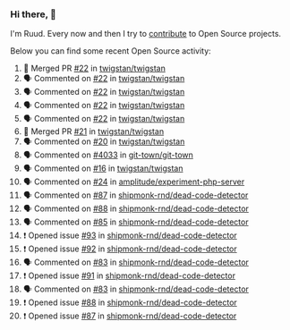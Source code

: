 ### Hi there, 👋

I'm Ruud. Every now and then I try to [contribute](https://github.com/pulls?q=+is%3Apr+author%3Aruudk+archived%3Afalse+is%3Apublic+) to Open Source projects.

Below you can find some recent Open Source activity:

<!--START_SECTION:activity-->
1. 🎉 Merged PR [#22](https://github.com/twigstan/twigstan/pull/22) in [twigstan/twigstan](https://github.com/twigstan/twigstan)
2. 🗣 Commented on [#22](https://github.com/twigstan/twigstan/pull/22#issuecomment-2353600515) in [twigstan/twigstan](https://github.com/twigstan/twigstan)
3. 🗣 Commented on [#22](https://github.com/twigstan/twigstan/pull/22#issuecomment-2353502535) in [twigstan/twigstan](https://github.com/twigstan/twigstan)
4. 🗣 Commented on [#22](https://github.com/twigstan/twigstan/pull/22#issuecomment-2353492635) in [twigstan/twigstan](https://github.com/twigstan/twigstan)
5. 🗣 Commented on [#22](https://github.com/twigstan/twigstan/pull/22#issuecomment-2353479200) in [twigstan/twigstan](https://github.com/twigstan/twigstan)
6. 🎉 Merged PR [#21](https://github.com/twigstan/twigstan/pull/21) in [twigstan/twigstan](https://github.com/twigstan/twigstan)
7. 🗣 Commented on [#20](https://github.com/twigstan/twigstan/pull/20#issuecomment-2352922688) in [twigstan/twigstan](https://github.com/twigstan/twigstan)
8. 🗣 Commented on [#4033](https://github.com/git-town/git-town/pull/4033#issuecomment-2351069116) in [git-town/git-town](https://github.com/git-town/git-town)
9. 🗣 Commented on [#16](https://github.com/twigstan/twigstan/issues/16#issuecomment-2351008968) in [twigstan/twigstan](https://github.com/twigstan/twigstan)
10. 🗣 Commented on [#24](https://github.com/amplitude/experiment-php-server/issues/24#issuecomment-2351008189) in [amplitude/experiment-php-server](https://github.com/amplitude/experiment-php-server)
11. 🗣 Commented on [#87](https://github.com/shipmonk-rnd/dead-code-detector/issues/87#issuecomment-2351008000) in [shipmonk-rnd/dead-code-detector](https://github.com/shipmonk-rnd/dead-code-detector)
12. 🗣 Commented on [#88](https://github.com/shipmonk-rnd/dead-code-detector/issues/88#issuecomment-2351007613) in [shipmonk-rnd/dead-code-detector](https://github.com/shipmonk-rnd/dead-code-detector)
13. 🗣 Commented on [#85](https://github.com/shipmonk-rnd/dead-code-detector/issues/85#issuecomment-2351007447) in [shipmonk-rnd/dead-code-detector](https://github.com/shipmonk-rnd/dead-code-detector)
14. ❗ Opened issue [#93](https://github.com/shipmonk-rnd/dead-code-detector/issues/93) in [shipmonk-rnd/dead-code-detector](https://github.com/shipmonk-rnd/dead-code-detector)
15. ❗ Opened issue [#92](https://github.com/shipmonk-rnd/dead-code-detector/issues/92) in [shipmonk-rnd/dead-code-detector](https://github.com/shipmonk-rnd/dead-code-detector)
16. 🗣 Commented on [#83](https://github.com/shipmonk-rnd/dead-code-detector/issues/83#issuecomment-2351002725) in [shipmonk-rnd/dead-code-detector](https://github.com/shipmonk-rnd/dead-code-detector)
17. ❗ Opened issue [#91](https://github.com/shipmonk-rnd/dead-code-detector/issues/91) in [shipmonk-rnd/dead-code-detector](https://github.com/shipmonk-rnd/dead-code-detector)
18. 🗣 Commented on [#83](https://github.com/shipmonk-rnd/dead-code-detector/issues/83#issuecomment-2350969096) in [shipmonk-rnd/dead-code-detector](https://github.com/shipmonk-rnd/dead-code-detector)
19. ❗ Opened issue [#88](https://github.com/shipmonk-rnd/dead-code-detector/issues/88) in [shipmonk-rnd/dead-code-detector](https://github.com/shipmonk-rnd/dead-code-detector)
20. ❗ Opened issue [#87](https://github.com/shipmonk-rnd/dead-code-detector/issues/87) in [shipmonk-rnd/dead-code-detector](https://github.com/shipmonk-rnd/dead-code-detector)
<!--END_SECTION:activity-->
